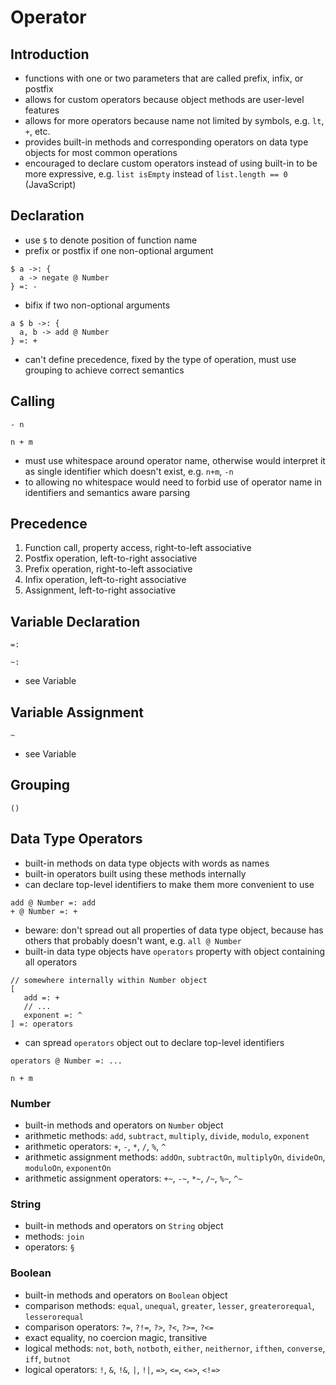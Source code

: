 # Operator



## Introduction

- functions with one or two parameters that are called prefix, infix, or postfix
- allows for custom operators because object methods are user-level features
- allows for more operators because name not limited by symbols, e.g. `lt`, `+`, etc.
- provides built-in methods and corresponding operators on data type objects for most common operations
- encouraged to declare custom operators instead of using built-in to be more expressive, e.g. `list isEmpty` instead of `list.length == 0` (JavaScript)



## Declaration

- use `$` to denote position of function name
- prefix or postfix if one non-optional argument

```
$ a ->: {
  a -> negate @ Number
} =: -
```

- bifix if two non-optional arguments
<!-- todo: shoud allow around-fix? like grouping operator? -->

```
a $ b ->: {
  a, b -> add @ Number
} =: +
```

- can't define precedence, fixed by the type of operation, must use grouping to achieve correct semantics



## Calling

```
- n
```

```
n + m
```

- must use whitespace around operator name, otherwise would interpret it as single identifier which doesn't exist, e.g. `n+m`, `-n`
- to allowing no whitespace would need to forbid use of operator name in identifiers and semantics aware parsing



## Precedence

1. Function call, property access, right-to-left associative
2. Postfix operation, left-to-right associative
3. Prefix operation, right-to-left associative
4. Infix operation, left-to-right associative
5. Assignment, left-to-right associative



## Variable Declaration

```
=:
```

```
~:
```

- see Variable



## Variable Assignment

```
~
```

- see Variable



## Grouping

```
()
```



## Data Type Operators

- built-in methods on data type objects with words as names
- built-in operators built using these methods internally
- can declare top-level identifiers to make them more convenient to use

```
add @ Number =: add
+ @ Number =: +
```

- beware: don't spread out all properties of data type object, because has others that probably doesn't want, e.g. `all @ Number`
- built-in data type objects have `operators` property with object containing all operators

```
// somewhere internally within Number object
[
   add =: +
   // ...
   exponent =: ^
] =: operators
```

- can spread `operators` object out to declare top-level identifiers

```
operators @ Number =: ...

n + m
```

### Number

- built-in methods and operators on `Number` object
- arithmetic methods: `add`, `subtract`, `multiply`, `divide`, `modulo`, `exponent`
- arithmetic operators: `+`, `-`, `*`, `/`, `%`, `^`
- arithmetic assignment methods: `addOn`, `subtractOn`, `multiplyOn`, `divideOn`, `moduloOn`, `exponentOn`
- arithmetic assignment operators: `+~`, `-~`, `*~`, `/~`, `%~`, `^~`

### String

- built-in methods and operators on `String` object
- methods: `join`
- operators: `§`

### Boolean

- built-in methods and operators on `Boolean` object
- comparison methods: `equal`, `unequal`, `greater`, `lesser`, `greaterorequal`, `lesserorequal`
- comparison operators: `?=`, `?!=`, `?>`, `?<`, `?>=`, `?<=`
- exact equality, no coercion magic, transitive
- logical methods: `not`, `both`, `notboth`, `either`, `neithernor`, `ifthen`, `converse`, `iff`, `butnot`
- logical operators: `!`, `&`, `!&`, `|`, `!|`, `=>`, `<=`, `<=>`, `<!=>`